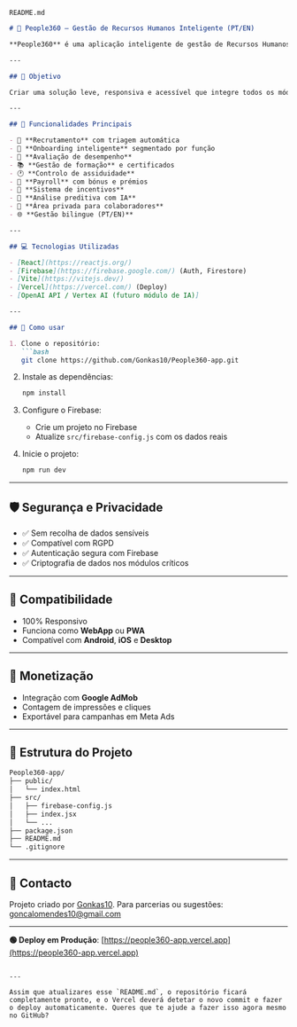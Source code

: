 `README.md` 

````markdown
# 🧠 People360 – Gestão de Recursos Humanos Inteligente (PT/EN)

**People360** é uma aplicação inteligente de gestão de Recursos Humanos desenhada para PMEs. Permite automatizar processos como recrutamento, onboarding, avaliação de desempenho, formação, assiduidade e muito mais, tudo assistido por IA.

---

## 🎯 Objetivo

Criar uma solução leve, responsiva e acessível que integre todos os módulos essenciais da gestão de pessoas numa única plataforma SaaS, disponível em português e inglês.

---

## 🧩 Funcionalidades Principais

- 🔎 **Recrutamento** com triagem automática
- 👋 **Onboarding inteligente** segmentado por função
- 🎯 **Avaliação de desempenho**
- 📚 **Gestão de formação** e certificados
- 🕐 **Controlo de assiduidade**
- 💸 **Payroll** com bónus e prémios
- 🎁 **Sistema de incentivos**
- 🧠 **Análise preditiva com IA**
- 🔐 **Área privada para colaboradores**
- 🌐 **Gestão bilingue (PT/EN)**

---

## 💻 Tecnologias Utilizadas

- [React](https://reactjs.org/)
- [Firebase](https://firebase.google.com/) (Auth, Firestore)
- [Vite](https://vitejs.dev/)
- [Vercel](https://vercel.com/) (Deploy)
- [OpenAI API / Vertex AI (futuro módulo de IA)]

---

## 🚀 Como usar

1. Clone o repositório:
   ```bash
   git clone https://github.com/Gonkas10/People360-app.git
````

2. Instale as dependências:

   ```bash
   npm install
   ```

3. Configure o Firebase:

   * Crie um projeto no Firebase
   * Atualize `src/firebase-config.js` com os dados reais

4. Inicie o projeto:

   ```bash
   npm run dev
   ```

---

## 🛡️ Segurança e Privacidade

* ✅ Sem recolha de dados sensíveis
* ✅ Compatível com RGPD
* ✅ Autenticação segura com Firebase
* ✅ Criptografia de dados nos módulos críticos

---

## 📱 Compatibilidade

* 100% Responsivo
* Funciona como **WebApp** ou **PWA**
* Compatível com **Android**, **iOS** e **Desktop**

---

## 💸 Monetização

* Integração com **Google AdMob**
* Contagem de impressões e cliques
* Exportável para campanhas em Meta Ads

---

## 📂 Estrutura do Projeto

```bash
People360-app/
├── public/
│   └── index.html
├── src/
│   ├── firebase-config.js
│   ├── index.jsx
│   └── ...
├── package.json
├── README.md
└── .gitignore
```

---

## 📢 Contacto

Projeto criado por [Gonkas10](https://github.com/Gonkas10).
Para parcerias ou sugestões: [goncalomendes10@gmail.com](mailto:goncalomendes10@gmail.com)

---

**🟢 Deploy em Produção**: [https://people360-app.vercel.app](https://people360-app.vercel.app)

```

---

Assim que atualizares esse `README.md`, o repositório ficará completamente pronto, e o Vercel deverá detetar o novo commit e fazer o deploy automaticamente. Queres que te ajude a fazer isso agora mesmo no GitHub?
```
